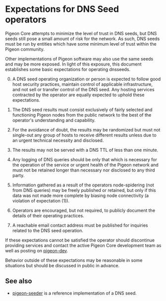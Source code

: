 Expectations for DNS Seed operators
====================================

Pigeon Core attempts to minimize the level of trust in DNS seeds,
but DNS seeds still pose a small amount of risk for the network.
As such, DNS seeds must be run by entities which have some minimum
level of trust within the Pigeon community.

Other implementations of Pigeon software may also use the same
seeds and may be more exposed. In light of this exposure, this
document establishes some basic expectations for operating dnsseeds.

0. A DNS seed operating organization or person is expected to follow good
host security practices, maintain control of applicable infrastructure,
and not sell or transfer control of the DNS seed. Any hosting services
contracted by the operator are equally expected to uphold these expectations.

1. The DNS seed results must consist exclusively of fairly selected and
functioning Pigeon nodes from the public network to the best of the
operator's understanding and capability.

2. For the avoidance of doubt, the results may be randomized but must not
single-out any group of hosts to receive different results unless due to an
urgent technical necessity and disclosed.

3. The results may not be served with a DNS TTL of less than one minute.

4. Any logging of DNS queries should be only that which is necessary
for the operation of the service or urgent health of the Pigeon
network and must not be retained longer than necessary nor disclosed
to any third party.

5. Information gathered as a result of the operators node-spidering
(not from DNS queries) may be freely published or retained, but only
if this data was not made more complete by biasing node connectivity
(a violation of expectation (1)).

6. Operators are encouraged, but not required, to publicly document the
details of their operating practices.

7. A reachable email contact address must be published for inquiries
related to the DNS seed operation.

If these expectations cannot be satisfied the operator should
discontinue providing services and contact the active Pigeon
Core development team as well as posting on
[pigeon-dev](https://lists.linuxfoundation.org/mailman/listinfo/pigeon-dev).

Behavior outside of these expectations may be reasonable in some
situations but should be discussed in public in advance.

See also
----------
- [pigeon-seeder](https://github.com/sipa/pigeon-seeder) is a reference implementation of a DNS seed.
